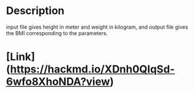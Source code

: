 # Description
input file gives height in meter and weight in kilogram, and output file gives the BMI corresponding to the parameters.

# [Link] (https://hackmd.io/XDnh0QIqSd-6wfo8XhoNDA?view)
